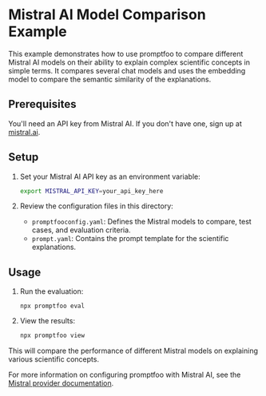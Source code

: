 # Mistral AI Model Comparison Example

This example demonstrates how to use promptfoo to compare different Mistral AI models on their ability to explain complex scientific concepts in simple terms. It compares several chat models and uses the embedding model to compare the semantic similarity of the explanations.

## Prerequisites

You'll need an API key from Mistral AI. If you don't have one, sign up at [mistral.ai](https://mistral.ai/).

## Setup

1. Set your Mistral AI API key as an environment variable:

   ```sh
   export MISTRAL_API_KEY=your_api_key_here
   ```

2. Review the configuration files in this directory:
   - `promptfooconfig.yaml`: Defines the Mistral models to compare, test cases, and evaluation criteria.
   - `prompt.yaml`: Contains the prompt template for the scientific explanations.

## Usage

1. Run the evaluation:

   ```
   npx promptfoo eval
   ```

2. View the results:

   ```sh
   npx promptfoo view
   ```

This will compare the performance of different Mistral models on explaining various scientific concepts.

For more information on configuring promptfoo with Mistral AI, see the [Mistral provider documentation](https://www.promptfoo.dev/docs/providers/mistral).
